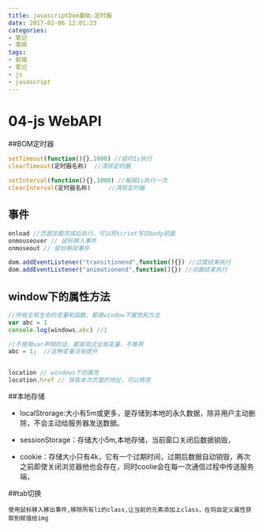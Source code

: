 ```yaml
---
title: javascriptDom基础-定时器
date: 2017-02-06 12:01:23
categories:
- 笔记
- 零碎
tags:
- 前端
- 笔记
- js
- javascript
---
```



# 04-js WebAPI

##BOM定时器

```js
setTimeout(function(){},1000) //延时1s执行
clearTimeout(定时器名称)  //清除定时器

setInterval(function(){},1000) //每隔1s执行一次
clearInterval(定时器名称)     //清除定时器
```

## 事件

```js
onload //页面加载完成后执行，可以把scriot写在body前面
onmouseover // 鼠标移入事件
onmoseout // 鼠标移除事件

dom.addEventListener("transitionend",function(){}) //过度结束执行
dom.addEventListener("animationend",function(){}) //动画结束执行
```



## window下的属性方法

```js
//所有全局生命的变量和函数，都是window下属性和方法
var abc = 1
console.log(windows.abc) //1

//不使用var声明的话，都是隐式全局变量，不推荐
abc = 1;  //这种变量没有提升


location // windows下的属性
location.href // 获取本次页面的地址，可以修改
```



##本地存储

+ localStrorage:大小有5m或更多，是存储到本地的永久数据，除非用户主动删除，不会主动给服务器发送数据。

+ sessionStorage：存储大小5m,本地存储，当前窗口关闭后数据销毁，

+ cookie：存储大小只有4k，它有一个过期时间，过期后数据自动销毁，再次之前即使关闭浏览器他也会存在，同时coolie会在每一次通信过程中传送服务端，

##tab切换

```
使用鼠标移入移出事件,移除所有li的class,让当前的元素添加上class，在将自定义属性获取到赋值给img
```





